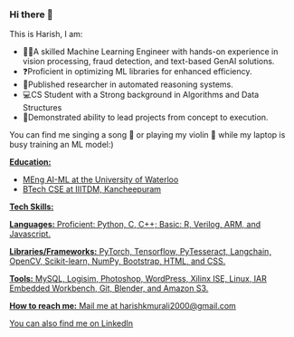 ### Hi there 👋

This is Harish, I am:
 - 👨‍🔬A skilled Machine Learning Engineer with hands-on experience in vision processing, fraud detection, and text-based GenAI solutions.
 - ❓Proficient in optimizing ML libraries for enhanced efficiency.
 - 📁Published researcher in automated reasoning systems.
 - 💻CS Student with a Strong background in Algorithms and Data Structures
 - 🧠Demonstrated ability to lead projects from concept to execution.

You can find me singing a song 🎵 or playing my violin 🎻 while my laptop is busy training an ML model:)

<u>**Education:**<u> 
- MEng AI-ML at the University of Waterloo
- BTech CSE at IIITDM, Kancheepuram

**Tech Skills:**

**Languages:**  Proficient: Python, C, C++; Basic:  R, Verilog,  ARM, and Javascript.

**Libraries/Frameworks:** PyTorch, Tensorflow, PyTesseract, Langchain, OpenCV, Scikit-learn, NumPy, Bootstrap, HTML, and CSS.

**Tools:** MySQL, Logisim, Photoshop, WordPress, Xilinx ISE, Linux, IAR Embedded Workbench, Git, Blender, and Amazon S3.

**How to reach me:** 
Mail me at harishkmurali2000@gmail.com

You can also find me on [LinkedIn](https://www.linkedin.com/in/harish-krishnamoorthy-murali-89b0b817a/)
<!--
**HarishKMurali/HarishKMurali** is a ✨ _special_ ✨ repository because its `README.md` (this file) appears on your GitHub profile.

Here are some ideas to get you started:

- 🔭 I’m currently working on ...
- 🌱 I’m currently learning ...
- 👯 I’m looking to collaborate on ...
- 🤔 I’m looking for help with ...
- 💬 Ask me about ...
- 📫 How to reach me: ...
- 😄 Pronouns: ...
- ⚡ Fun fact: ...
-->
